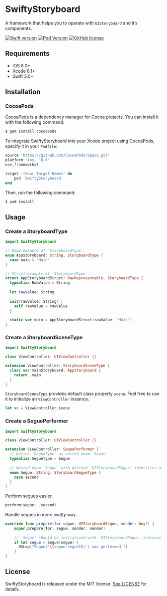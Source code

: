 # SwiftyStoryboard
A framework that helps you to operate with `UIStoryboard` and it’s components.

[![Swift version](https://img.shields.io/badge/swift-3.0-orange.svg?style=flat.svg)](https://cocoapods.org/pods/SwiftyStoryboard)
[![Pod Version](http://img.shields.io/cocoapods/v/SwiftyStoryboard.svg?style=flat)](https://cocoapods.org/pods/SwiftyStoryboard)
[![GitHub license](https://img.shields.io/badge/license-MIT-blue.svg)](https://raw.githubusercontent.com/RogyMD/SwiftyStoryboard/master/LICENSE)

## Requirements

- iOS 8.0+
- Xcode 8.1+
- Swift 3.0+

## Installation

### CocoaPods

[CocoaPods](http://cocoapods.org) is a dependency manager for Cocoa projects. You can install it with the following command:

```bash
$ gem install cocoapods
```

To integrate SwiftyStoryboard into your Xcode project using CocoaPods, specify it in your `Podfile`:

```ruby
source 'https://github.com/CocoaPods/Specs.git'
platform :ios, '8.0'
use_frameworks!

target '<Your Target Name>' do
    pod 'SwiftyStoryboard'
end
```

Then, run the following command:

```bash
$ pod install
```

## Usage

### Create a StoryboardType

```swift
import SwiftyStoryboard

// Enum example of `StoryboardType`.
enum AppStoryboard: String, StoryboardType {
  case main = "Main"
}

// Struct example of `StoryboardType`.
struct AppStoryboardStruct: RawRepresentable, StoryboardType {
  typealias RawValue = String
  
  let rawValue: String
  
  init(rawValue: String) {
    self.rawValue = rawValue
  }
  
  static var main = AppStoryboardStruct(rawValue: "Main")
}

```

### Create a StoryboardSceneType

```swift
import SwiftyStoryboard

class ViewController: UIViewController {}

extension ViewController: StoryboardSceneType {
  class var mainStoryboard: AppStoryboard {
    return .main
  }
}
```

`StoryboardSceneType` provides default class property `scene`. Feel free to use it to initialize an `ViewController` instance.
```swift
let vc = ViewController.scene
```

### Create a SeguePerformer

```swift
import SwiftyStoryboard

class ViewController: UIViewController {}

extension ViewController: SeguePerformer {
  // Define `SegueType` as nested enum `Segue`
  typealias SegueType = Segue
  
  // Nested enum `Segue` with defined `UIStoryboardSegue` identifier as implicit `rawValue`
  enum Segue: String, StoryboardSegueType {
    case second
  }
}
```

Perform segues easier.

```swift
perform(segue: .second)
```

Handle segues in more _swifty_ way.

```swift
override func prepare(for segue: UIStoryboardSegue, sender: Any?) {
    super.prepare(for: segue, sender: sender)
    
    // `Segue` should be initialized with `UIStoryboardSegue` instance.
    if let segue = Segue(segue) {
      NSLog("Segue('\(segue.segueID)') was performed.")
    }
}

```

## License

SwiftyStoryboard is released under the MIT license. [See LICENSE](https://raw.githubusercontent.com/RogyMD/SwiftyStoryboard/master/LICENSE) for details.

